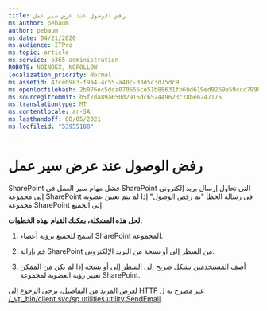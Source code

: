 ```yaml
---
title: رفض الوصول عند عرض سير عمل
ms.author: pebaum
author: pebaum
ms.date: 04/21/2020
ms.audience: ITPro
ms.topic: article
ms.service: o365-administration
ROBOTS: NOINDEX, NOFOLLOW
localization_priority: Normal
ms.assetid: 47ceb983-f9a4-4c55-a40c-03d5c3d75dc9
ms.openlocfilehash: 2b076ec5dca070555ce51b88631fb6bd619ed9269e59ccc799b23b8b95547c16
ms.sourcegitcommit: b5f7da89a650d2915dc652449623c78be6247175
ms.translationtype: MT
ms.contentlocale: ar-SA
ms.lasthandoff: 08/05/2021
ms.locfileid: "53955188"
---
```

# <a name="access-denied-when-viewing-a-workflow"></a>رفض الوصول عند عرض سير عمل

SharePoint فشل مهام سير العمل في SharePoint التي تحاول إرسال بريد إلكتروني إلى مجموعة SharePoint في رسالة الخطأ "تم رفض الوصول" إذا لم يتم تعيين عضوية مجموعة SharePoint إلى الجميع.
  
 **لحل هذه المشكلة، يمكنك القيام بهذه الخطوات:**
  
 1. اسمح للجميع برؤية أعضاء SharePoint المجموعة.
  
 2. قم بإزالة SharePoint من السطر إلى أو نسخة من البريد الإلكتروني.
  
 3. أضف المستخدمين بشكل صريح إلى السطر إلى أو نسخة إذا لم يكن من الممكن تغيير رؤية العضوية لمجموعة SharePoint.
  
لعرض المزيد من التفاصيل، يرجى الرجوع إلى HTTP غير مصرح به ل [/_vti_bin/client.svc/sp.utilities.utility.SendEmail](https://go.microsoft.com/fwlink/?linkid=2044694&amp;clcid=0x409).
  